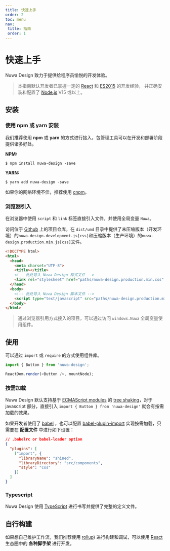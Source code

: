 ```yaml
---
title: 快速上手 
order: 2 
toc: menu 
nav:
 title: 指南 
 order: 1
---
```


# 快速上手

Nuwa Design 致力于提供给程序员愉悦的开发体验。

> 本指南默认开发者已掌握一定的 <a href="https://reactjs.org/">React</a> 和 <a href="http://www.ecmascript.org/">ES2015</a> 的开发经验，
> 并正确安装和配置了 <a href="https://nodejs.org/">Node.js</a> V15 或以上。

## 安装

### 使用 npm 或 yarn 安装

我们推荐使用 **npm** 或 **yarn** 的方式进行接入，包管理工具可以在开发和部署阶段提供诸多好处。

**NPM:**

``` shell
$ npm install nuwa-design -save
```

**YARN:**

``` shell
$ yarn add nuwa-design -save
```

如果你的网络环境不佳，推荐使用 [cnpm](https://github.com/cnpm)。

### 浏览器引入

在浏览器中使用 `script` 和 `link` 标签直接引入文件，并使用全局变量 `Nuwa`。

访问位于 [Github](https://github.com/nuwa-design/nuwa-design) 上的项目仓库，在 `dist/umd`
目录中提供了未压缩版本（开发环境）的`nuwa-design.development.js[css]`和压缩版本（生产环境）的`nuwa-design.production.min.js[css]`文件。

``` html
<!DOCTYPE html>
<html>
  <head>
    <meta charset="UTF-8">
    <title></title>
    <!-- 此处导入 Nuwa Design 样式文件 -->
    <link rel="stylesheet" href="paths/nuwa-design.production.min.css" type="text/css">
  </head>
  <body>
    <!-- 此处导入 Nuwa Design 脚本文件 -->
    <script type="text/javascript" src="paths/nuwa-design.production.min.js"></script>
  </body>
</html>
```

> 通过浏览器引用方式接入的项目，可以通过访问 `windows.Nuwa` 全局变量使用组件。

## 使用

可以通过 `import` 或 `require` 的方式使用组件库。

``` javascript
import { Button } from 'nuwa-design';

ReactDom.render(<Button />, mountNode);
```

### 按需加载

Nuwa Design 默认支持基于 [ECMAScript modules](https://webpack.js.org/guides/ecma-script-modules/)
的 [tree shaking](https://webpack.js.org/guides/tree-shaking/)，对于 javascript
部分，直接引入 `import { Button } from 'nuwa-design'` 就会有按需加载的效果。

如果开发者使用了 [babel](https://babeljs.io/) ，也可以配置 [babel-plugin-import](https://www.npmjs.com/package/babel-plugin-import)
实现按需加载，只需要在 **配置文件** 中进行如下设置：

``` json
// .babelrc or babel-loader option
{
  "plugins": [
    ["import", {
      "libraryName": "shined",
      "libraryDirectory": "src/components",
      "style": "css" 
    }]
  ]
}
```

### Typescript

Nuwa Design 使用 [TypeScript](https://www.tslang.cn/) 进行书写并提供了完整的定义文件。

## 自行构建

如果想自己维护工作流，我们推荐使用 [rollup](https://rollupjs.org/)) 进行构建和调试，可以使用 [React](https://reactjs.org/) 生态圈中的 **各种脚手架** 进行开发。
